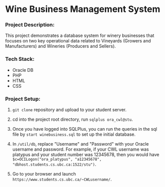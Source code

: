 # Wine Business Management System

### Project Description:

This project demonstrates a database system for winery businesses that focuses on two key operational data related to Vineyards (Growers and Manufacturers) and Wineries (Producers and Sellers).

### Tech Stack:

- Oracle DB
- PHP
- HTML
- CSS

### Project Setup:

1.  `git clone` repository and upload to your student server.

2.  cd into the project root directory, run `sqlplus ora_cwl@stu`.

3.  Once you have logged into SQLPlus, you can run the queries in the sql file by `start winebusiness.sql` to set up the initial database.

4.  In `/util/db`, replace "Username" and "Password" with your Oracle username and password. For example, if your CWL username was platypus and your student number was 12345678, then you would have `$c=OCILogon("ora_platypus", "a12345678", "dbhost.students.cs.ubc.ca:1522/stu")`.

5.  Go to your browser and launch `https://www.students.cs.ubc.ca/~CWLusername/`.
